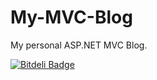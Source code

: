 My-MVC-Blog
===========

My personal ASP.NET MVC Blog.


[![Bitdeli Badge](https://d2weczhvl823v0.cloudfront.net/danieldutton/my-mvc-blog/trend.png)](https://bitdeli.com/free "Bitdeli Badge")


